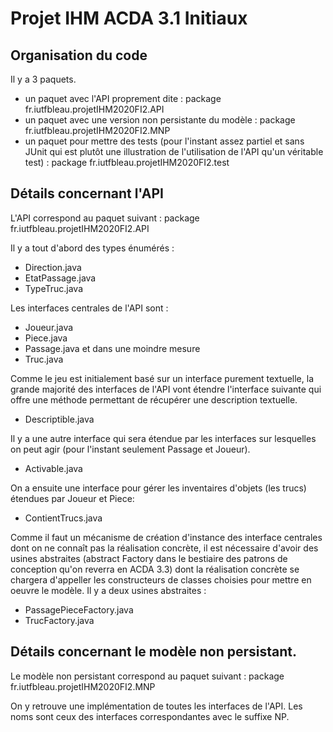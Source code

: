 # Projet IHM ACDA 3.1 Initiaux


## Organisation du code
Il y a 3 paquets.
- un paquet avec l'API proprement dite : package fr.iutfbleau.projetIHM2020FI2.API
- un paquet avec une version non persistante du modèle : package fr.iutfbleau.projetIHM2020FI2.MNP
- un paquet pour mettre des tests (pour l'instant assez partiel et sans JUnit qui est plutôt une illustration de l'utilisation de l'API qu'un véritable test) : package fr.iutfbleau.projetIHM2020FI2.test

## Détails concernant l'API

L'API correspond au paquet suivant : package fr.iutfbleau.projetIHM2020FI2.API

Il y a tout d'abord des types énumérés :
- Direction.java
- EtatPassage.java
- TypeTruc.java

Les interfaces centrales de l'API sont :
- Joueur.java
- Piece.java
- Passage.java
et dans une moindre mesure
- Truc.java

Comme le jeu est initialement basé sur un interface purement textuelle, la grande majorité des interfaces de l'API vont étendre l'interface suivante qui offre une méthode permettant de récupérer une description textuelle.
- Descriptible.java

Il y a une autre interface qui sera étendue par les interfaces sur lesquelles on peut agir (pour l'instant seulement Passage et Joueur).
- Activable.java

On a ensuite une interface pour gérer les inventaires d'objets (les trucs) étendues par Joueur et Piece:
- ContientTrucs.java

Comme il faut un mécanisme de création d'instance des interface centrales dont on ne connaît pas la réalisation concrète, il est nécessaire d'avoir des usines abstraites (abstract Factory dans le bestiaire des patrons de conception qu'on reverra en ACDA 3.3) dont la réalisation concrète se chargera d'appeller les constructeurs de classes choisies pour mettre en oeuvre le modèle.
Il y a deux usines abstraites :
- PassagePieceFactory.java
- TrucFactory.java

## Détails concernant le modèle non persistant.

Le modèle non persistant correspond au paquet suivant : package fr.iutfbleau.projetIHM2020FI2.MNP

On y retrouve une implémentation de toutes les interfaces de l'API.
Les noms sont ceux des interfaces correspondantes avec le suffixe NP.
